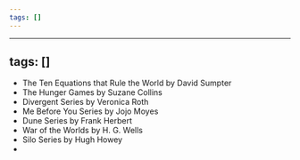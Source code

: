 ```yaml
---
tags: []
---
```


---
tags: []
---

- The Ten Equations that Rule the World by David Sumpter
- The Hunger Games by Suzane Collins
- Divergent Series by Veronica Roth
- Me Before You Series by Jojo Moyes
- Dune Series by Frank Herbert
- War of the Worlds by H. G. Wells
- Silo Series by Hugh Howey
- 

